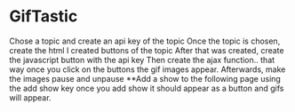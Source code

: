 # GifTastic
Chose a topic and create an api key of the topic 
Once the topic is chosen, create the html 
I created buttons of the topic 
After that was created, create the javascript button with the api key 
Then create the ajax function.. that way once you click on the buttons the gif images appear. 
Afterwards, make the images pause and unpause
**Add a show to the following page using the add show key 
once you add show it should appear as a button and gifs will appear. 
